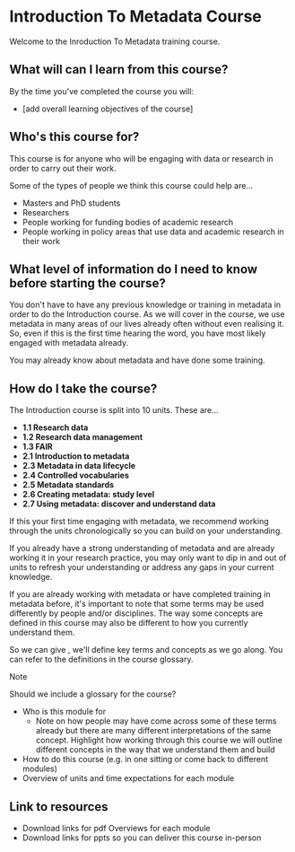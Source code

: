 
# Introduction To Metadata Course 

Welcome to the Inroduction To Metadata training course.

## What will can I learn from this course?

By the time you've completed the course you will:
- [add overall learning objectives of the course]

## Who's this course for?

This course is for anyone who will be engaging with data or research in order to carry out their work. 

Some of the types of people we think this course could help are...
- Masters and PhD students
- Researchers 
- People working for funding bodies of academic research
- People working in policy areas that use data and academic research in their work

## What level of information do I need to know before starting the course?

You don't have to have any previous knowledge or training in metadata in order to do the Introduction course. As we will cover in the course, we use metadata in many areas of our lives already often without even realising it. So, even if this is the first time hearing the word, you have most likely engaged with metadata already.

You may already know about metadata and have done some training.

## How do I take the course?

The Introduction course is split into 10 units. These are...
- **1.1 Research data**  
- **1.2 Research data management**
- **1.3 FAIR**
- **2.1 Introduction to metadata**
- **2.3 Metadata in data lifecycle**
- **2.4 Controlled vocabularies**
- **2.5 Metadata standards**
- **2.6 Creating metadata: study level**
- **2.7 Using metadata: discover and understand data**

If this your first time engaging with metadata, we recommend working through the units chronologically so you can build on your understanding.

If you already have a strong understanding of metadata and are already working it in your research practice, you may only want to dip in and out of units to refresh your understanding or address any gaps in your current knowledge.

If you are already working with metadata or have completed training in metadata before, it's important to note that some terms may be used differently by people and/or disciplines. The way some concepts are defined in this course may also be different to how you currently understand them.

So we can give , we'll define key terms and concepts as we go along. You can refer to the definitions in the course glossary.


>[!NOTE]
> Should we include a glossary for the course?

- Who is this module for
  - Note on how people may have come across some of these terms already but there are many different interpretations of the same concept. Highlight how working through this course we will outline different concepts in the way that we understand them and build 
- How to do this course (e.g. in one sitting or come back to different modules)
- Overview of units and time expectations for each module

## Link to resources

- Download links for pdf Overviews for each module
- Download links for ppts so you can deliver this course in-person


